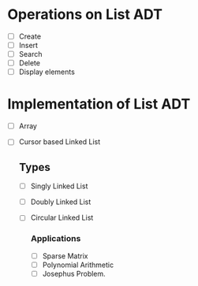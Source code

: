 # Operations on List ADT
- [ ] Create
- [ ] Insert
- [ ] Search
- [ ] Delete
- [ ] Display elements

# Implementation of List ADT
- [ ] Array
- [ ] Cursor based Linked List

  ## Types
  - [ ] Singly Linked List
  - [ ] Doubly Linked List
  - [ ] Circular Linked List

    ### Applications
    - [ ] Sparse Matrix
    - [ ] Polynomial Arithmetic
    - [ ] Josephus Problem.
